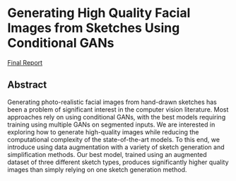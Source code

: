 # Generating High Quality Facial Images from Sketches Using Conditional GANs
[Final Report](final_report.pdf)

## Abstract
Generating photo-realistic facial images from hand-drawn sketches has been a problem of significant interest in the computer vision literature. Most approaches rely on using conditional GANs, with the best models requiring training using multiple GANs on
segmented inputs. We are interested in exploring how to generate high-quality images while reducing the computational complexity of the state-of-the-art models. To this end, we introduce using data augmentation with a variety of sketch generation and simplification methods. Our best model, trained using an augmented dataset of three different sketch types, produces significantly higher quality images than simply relying on one sketch generation method.
